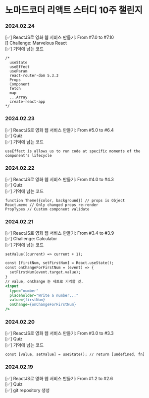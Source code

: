 # 노마드코더 리액트 스터디 10주 챌린지  

### 2024.02.24  
[✅] ReactJS로 영화 웹 서비스 만들기: From #7.0 to #7.10  
[] Challenge: Marvelous React  
[✅] 기억에 남는 코드  
```
/*
  useState
  useEffect
  useParam
  react-router-dom 5.3.3
  Props
  Component
  fetch
  map
  ...Array
  create-react-app
*/
```

### 2024.02.23  
[✅] ReactJS로 영화 웹 서비스 만들기: From #5.0 to #6.4  
[✅] Quiz  
[✅] 기억에 남는 코드  
```
useEffect is allows us to run code at specific moments of the component's lifecycle
```

### 2024.02.22  
[✅] ReactJS로 영화 웹 서비스 만들기: From #4.0 to #4.3  
[✅] Quiz  
[✅] 기억에 남는 코드  
```
function Theme({color, background}) // props is Object
React.memo // Only changed props re-render 
PropTypes // Custom component validate
```
  
### 2024.02.21  
[✅] ReactJS로 영화 웹 서비스 만들기: From #3.4 to #3.9  
[✅] Challenge: Calculator  
[✅] 기억에 남는 코드  
```
setValue((current) => current + 1);
```
``` html:index.html
const [firstNum, setFirstNum] = React.useState();
const onChangeForFirstNum = (event) => {  
  setFirstNum(event.target.value);
}
// value, onChange 는 세트로 기억할 것.
<input
  type="number" 
  placeholder="Write a number..." 
  value={firstNum}
  onChange={onChangeForFirstNum}
/>
``` 
  
### 2024.02.20  
[✅] ReactJS로 영화 웹 서비스 만들기: From #3.0 to #3.3  
[✅] Quiz  
[✅] 기억에 남는 코드  
```
const [value, setValue] = useState(); // return [undefined, fn]
```

### 2024.02.19  
[✅] ReactJS로 영화 웹 서비스 만들기: From #1.2 to #2.6  
[✅] Quiz  
[✅] git repository 생성
